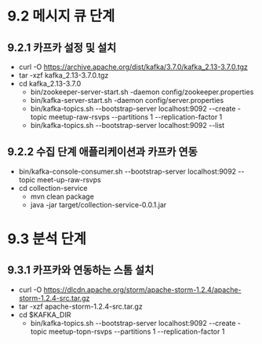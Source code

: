 # 9.2 메시지 큐 단계
    
## 9.2.1 카프카 설정 및 설치
- curl -O https://archive.apache.org/dist/kafka/3.7.0/kafka_2.13-3.7.0.tgz
- tar -xzf kafka_2.13-3.7.0.tgz
- cd kafka_2.13-3.7.0
  - bin/zookeeper-server-start.sh -daemon config/zookeeper.properties
  - bin/kafka-server-start.sh -daemon config/server.properties
  - bin/kafka-topics.sh --bootstrap-server localhost:9092 --create -topic meetup-raw-rsvps --partitions 1 --replication-factor 1
  - bin/kafka-topics.sh --bootstrap-server localhost:9092 --list

## 9.2.2 수집 단계 애플리케이션과 카프카 연동
- bin/kafka-console-consumer.sh --bootstrap-server localhost:9092 --topic meet-up-raw-rsvps
- cd collection-service
  - mvn clean package
  - java -jar target/collection-service-0.0.1.jar

# 9.3 분석 단계

## 9.3.1 카프카와 연동하는 스톰 설치
- curl -O https://dlcdn.apache.org/storm/apache-storm-1.2.4/apache-storm-1.2.4-src.tar.gz
- tar -xzf apache-storm-1.2.4-src.tar.gz
- cd $KAFKA_DIR
  - bin/kafka-topics.sh --bootstrap-server localhost:9092 --create -topic meetup-topn-rsvps --partitions 1 --replication-factor 1